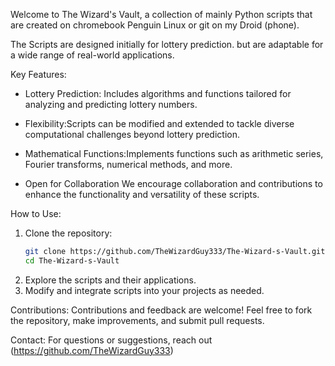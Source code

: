 Welcome to The Wizard's Vault, a collection of mainly Python scripts that are created on chromebook Penguin Linux or git on my Droid (phone).

The Scripts are designed initially for lottery prediction. but are adaptable for a wide range of real-world applications.

 Key Features:
- Lottery Prediction: Includes algorithms and functions tailored for analyzing and predicting lottery numbers.
  
- Flexibility:Scripts can be modified and extended to tackle diverse computational challenges beyond lottery prediction.
  
- Mathematical Functions:Implements functions such as arithmetic series, Fourier transforms, numerical methods, and more.
  
- Open for Collaboration
  We encourage collaboration and contributions to enhance the functionality and versatility of these scripts.

 How to Use:
1. Clone the repository:
   ```bash
   git clone https://github.com/TheWizardGuy333/The-Wizard-s-Vault.git
   cd The-Wizard-s-Vault
   ```
2. Explore the scripts and their applications.
3. Modify and integrate scripts into your projects as needed.

Contributions:
Contributions and feedback are welcome! Feel free to fork the repository, make improvements, and submit pull requests.

 Contact:
For questions or suggestions, reach out (https://github.com/TheWizardGuy333)
